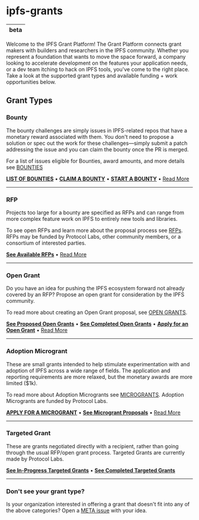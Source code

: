 # ipfs-grants
|beta|
|---|

Welcome to the IPFS Grant Platform! The Grant Platform connects grant makers with builders and researchers in the IPFS community. Whether you represent a foundation that wants to move the space forward, a company looking to accelerate development on the features your application needs, or a dev team itching to hack on IPFS tools, you've come to the right place. Take a look at the supported grant types and available funding + work opportunities below.

## Grant Types

### Bounty
The bounty challenges are simply issues in IPFS-related repos that have a monetary reward associated with them. You don't need to propose a solution or spec out the work for these challenges⁠—simply submit a patch addressing the issue and you can claim the bounty once the PR is merged.

For a list of issues eligible for Bounties, award amounts, and more details see [BOUNTIES](BOUNTIES.md)

[**LIST OF BOUNTIES**](../../projects/1) • [**CLAIM A BOUNTY**](BOUNTIES.md#how-to-collect) • [**START A BOUNTY**](BOUNTIES.md#how-to-propose) • [Read More](BOUNTIES.md)

---

### RFP
Projects too large for a bounty are specified as RFPs and can range from more complex feature work on IPFS to entirely new tools and libraries. 

To see open RFPs and learn more about the proposal process see [RFPs](rfps). RFPs may be funded by Protocol Labs, other community members, or a consortium of interested parties.

[**See Available RFPs**](rfps) • [Read More](rfps)

---

### Open Grant
Do you have an idea for pushing the IPFS ecosystem forward not already covered by an RFP? Propose an open grant for consideration by the IPFS community.

To read more about creating an Open Grant proposal, see [OPEN GRANTS](open-grants).

[**See Proposed Open Grants**](../../issues?utf8=%E2%9C%93&q=is%3Aissue+label%3Atype%3Aopen-grant+) • [**See Completed Open Grants**](open-grants/completed) • [**Apply for an Open Grant**](open-grants/README.md) • [Read More](open-grants/README.md)

---

### Adoption Microgrant
These are small grants intended to help stimulate experimentation with and adoption of IPFS across a wide range of fields. The application and reporting requirements are more relaxed, but the monetary awards are more limited ($1k).

To read more about Adoption Microgrants see [MICROGRANTS](MICROGRANTS.md). Adoption Microgrants are funded by Protocol Labs.

[**APPLY FOR A MICROGRANT**](MICROGRANTS.md#Apply) • [**See Microgrant Proposals**](../../issues?utf8=%E2%9C%93&q=is%3Aissue+label%3Atype%3Amicrogrant+) • [Read More](MICROGRANTS.md)

---

### Targeted Grant
These are grants negotiated directly with a recipient, rather than going through the usual RFP/open grant process. Targeted Grants are currently made by Protocol Labs.

[**See In-Progress Targeted Grants**](../../issues?utf8=%E2%9C%93&q=is%3Aissue+label%3Atype%3Atargeted-grant) • [**See Completed Targeted Grants**](targeted-grants/completed)

---

### Don't see your grant type?
Is your organization interested in offering a grant that doesn't fit into any of the above categories? Open a [META issue](https://github.com/protocol/ipfs-grants/issues/new?assignees=parkan&labels=&template=-meta--grant-platform-improvement.md&title) with your idea.
